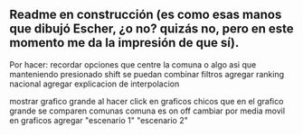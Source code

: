 ## Readme en construcción (es como esas manos que dibujó Escher, ¿o no? quizás no, pero en este momento me da la impresión de que sí).

Por hacer:
recordar opciones
que centre la comuna o algo asi
que manteniendo presionado shift se puedan combinar filtros
agregar ranking nacional
agregar explicacion de interpolacion

mostrar grafico grande al hacer click en graficos chicos
que en el grafico grande se comparen comunas
comuna es on off
cambiar por media movil en graficos
agregar "escenario 1" "escenario 2"